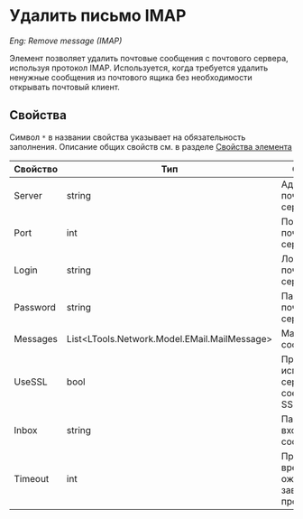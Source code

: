 # Удалить письмо IMAP

*Eng: Remove message (IMAP)*

Элемент позволяет удалить почтовые сообщения с почтового сервера, используя протокол IMAP. Используется, когда требуется удалить ненужные сообщения из почтового ящика без необходимости открывать почтовый клиент.

## Свойства
Символ `*` в названии свойства указывает на обязательность заполнения. Описание общих свойств см. в разделе [Свойства элемента](https://docs.primo-rpa.ru/primo-rpa/primo-studio/process/elements#svoistva-elementa)

| Свойство | Тип | Описание |
|----------|-----|----------|
| Server   | string | Адрес почтового сервера |
| Port     | int | Порт почтового сервера |
| Login    | string | Логин почтового сервера |
| Password | string | Пароль почтового сервера |
| Messages | List<LTools.Network.Model.EMail.MailMessage> | Массив сообщений |
| UseSSL   | bool | Признак использования сервером соединения SSL |
| Inbox    | string | Папка входящих сообщений |
| Timeout  | int | Предельное время ожидания завершения процесса (мс) |



